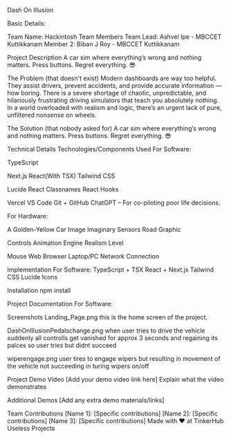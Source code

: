 Dash On Illusion

Basic Details:

Team Name: Hackintosh
Team Members
Team Lead: Ashvel Ipe - MBCCET Kuttikkanam
Member 2: Biban J Roy - MBCCET Kuttikkanam

Project Description
A car sim where everything’s wrong and nothing matters. Press buttons. Regret everything. 😎

The Problem (that doesn't exist)
Modern dashboards are way too helpful. They assist drivers, prevent accidents, and provide accurate information — how boring. 
There is a severe shortage of chaotic, unpredictable, and hilariously frustrating driving simulators that teach you absolutely nothing. 
In a world overloaded with realism and logic, there’s an urgent lack of pure, unfiltered nonsense on wheels.

The Solution (that nobody asked for)
A car sim where everything’s wrong and nothing matters. Press buttons. Regret everything. 😎


Technical Details
Technologies/Components Used
For Software:

TypeScript

Next.js
React(With TSX)
Tailwind CSS 

Lucide React 
Classnames
React Hooks

Vercel 
VS Code
Git + GitHub 
ChatGPT – For co-piloting poor life decisions.

For Hardware:

A Golden-Yellow Car Image 
Imaginary Sensors
Road Graphic

Controls
Animation Engine
Realism Level

Mouse
Web Browser
Laptop/PC 
Network Connection

Implementation
For Software:
TypeScript + TSX
React + Next.js
Tailwind CSS
Lucide Icons

Installation
npm install


Project Documentation
For Software:

Screenshots 
Landing_Page.png
this is the home screen of the project.

DashOnIllusionPedalschange.png
when user tries to drive the vehicle suddenly all controlls get vanished for approx 3 seconds and regaining its palces
so user tries but didnt succeed

wiperengage.png
user tires to engage wipers but resulting in movement of the vehicle not succeeding in turing wipers on/off


Project Demo
Video
[Add your demo video link here] Explain what the video demonstrates

Additional Demos
[Add any extra demo materials/links]

Team Contributions
[Name 1]: [Specific contributions]
[Name 2]: [Specific contributions]
[Name 3]: [Specific contributions]
Made with ❤️ at TinkerHub Useless Projects

